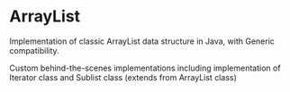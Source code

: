 # ArrayList

Implementation of classic ArrayList data structure in Java, with Generic compatibility.

Custom behind-the-scenes implementations including implementation of Iterator class and Sublist class (extends from ArrayList class)
